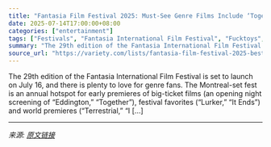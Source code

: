 ```yaml
---
title: "Fantasia Film Festival 2025: Must-See Genre Films Include ‘Together,’ ‘Lurker,’ ‘F—toys’ and More"
date: 2025-07-14T17:00:00+08:00
categories: ["entertainment"]
tags: ["Festivals", "Fantasia International Film Festival", "Fucktoys", "Lurker", "Together"]
summary: "The 29th edition of the Fantasia International Film Festival is set to launch on July 16, and there is plenty to love for genre fans. The Montreal-set fest is an annual hotspot for early premieres of "
source_url: "https://variety.com/lists/fantasia-film-festival-2025-best-movies/"
---
```


The 29th edition of the Fantasia International Film Festival is set to launch on July 16, and there is plenty to love for genre fans. The Montreal-set fest is an annual hotspot for early premieres of big-ticket films (an opening night screening of “Eddington,” “Together”), festival favorites (“Lurker,” “It Ends”) and world premieres (“Terrestrial,” “I [&#8230;]

---

*来源: [原文链接](https://variety.com/lists/fantasia-film-festival-2025-best-movies/)*
